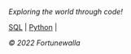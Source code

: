 _Exploring the world through code!_

[SQL](sql.md) | [Python](python.md) | []()



_© 2022 Fortunewalla_
        
